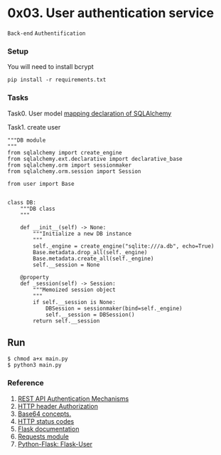 # 0x03. User authentication service
`Back-end`   `Authentification`

### Setup
You will need to install bcrypt
```
pip install -r requirements.txt
```
### Tasks
Task0. User model
[mapping declaration of SQLAlchemy](https://docs.sqlalchemy.org/en/13/orm/tutorial.html#declare-a-mapping)

Task1. create user
```
"""DB module
"""
from sqlalchemy import create_engine
from sqlalchemy.ext.declarative import declarative_base
from sqlalchemy.orm import sessionmaker
from sqlalchemy.orm.session import Session

from user import Base


class DB:
    """DB class
    """

    def __init__(self) -> None:
        """Initialize a new DB instance
        """
        self._engine = create_engine("sqlite:///a.db", echo=True)
        Base.metadata.drop_all(self._engine)
        Base.metadata.create_all(self._engine)
        self.__session = None

    @property
    def _session(self) -> Session:
        """Memoized session object
        """
        if self.__session is None:
            DBSession = sessionmaker(bind=self._engine)
            self.__session = DBSession()
        return self.__session
```

## Run
```
$ chmod a+x main.py
$ python3 main.py
```

### Reference 
1. [REST API Authentication Mechanisms](https://www.youtube.com/watch?v=501dpx2IjGY)
2. [HTTP header Authorization](https://developer.mozilla.org/en-US/docs/Web/HTTP/Headers/Authorization)
3. [Base64 concepts.](https://docs.python.org/3/library/base64.html?utm_campaign=ALX+-+2023+-+SE+Cohort+13&utm_medium=email&_hsmi=82680881&_hsenc=p2ANqtz-9IE9hfhkVUI85UMieLP96s3-xDU4NyVRgHzNy1fb5rjQFiIWIF6aNlbEfke9o2kRvkJgaEkmK0i7aTy1a3-B7v3Zvgxny9b0aKWX80iYE2QyBgSQY&utm_content=82680881&utm_source=hs_email#module-base64)
4. [HTTP status codes](https://www.w3.org/Protocols/rfc2616/rfc2616-sec10.html)
5. [Flask documentation](https://flask.palletsprojects.com/en/1.1.x/quickstart/)
5. [Requests module](https://requests.kennethreitz.org/en/latest/user/quickstart/)
6. [Python-Flask: Flask-User](https://flask-httpauth.readthedocs.io/en/latest/)
